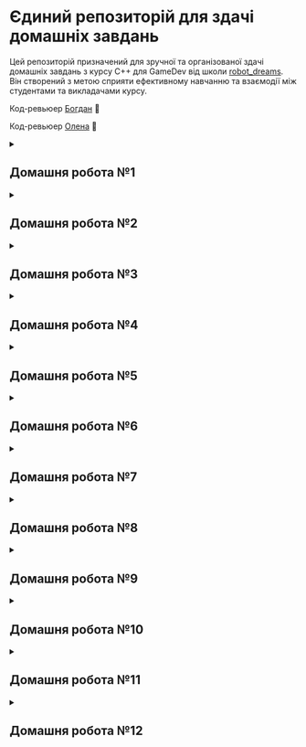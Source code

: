 # Єдиний репозиторій для здачі домашніх завдань
Цей репозиторій призначений для зручної та організованої здачі домашніх завдань з курсу С++ для GameDev від школи [robot_dreams](https://robotdreams.cc/uk). Він створений з метою сприяти ефективному навчанню та взаємодії між студентами та викладачами курсу.

Код-ревьюер [Богдан](https://github.com/bohdanpc) :man:

Код-ревьюер [Олена](https://github.com/helen-black) :woman:

<details>
  <summary><h2>Домашня робота №1</h2></summary>

## Домашнє завдання

### Опис

Домашня робота №1, на тему "**Вступ та підготовка**".

### Завдання

1. Встановіть Visual Studio IDE.
2. Скомпілюйте та запустіть першу програму.
3. Виведіть на консоль текст "I love C++!".
4. Намалюйте у консолі прямокутний трикутник символом "*".

### Реалізація

Вихідний код програми наведено нижче:

```cpp
#include <iostream>

int main()
{
    std::cout << "I love C++!\n" << std::endl;
    
    std::cout << "*\n"
              << "**\n"
              << "* *\n"
              << "*  *\n"
              << "*   *\n"
              << "*    *\n"
              << "*     *\n"
              << "*      *\n"
              << "*       *\n"
              << "**********\n";

    return 0;
}
```
</details>

<details>
  <summary><h2>Домашня робота №2</h2></summary>

## Домашнє завдання

### Опис

Домашня робота №2, на тему "**Система контролю версій Git**".

### Завдання

1. Налаштувати власний профіль на github.
2. Налаштувати git середовище за інструкцією в додаткових матеріалах.
3. Перенести домашні завдання з лекції 1 на гітхаб.

### Реалізація

Був використаний особистий профіль на github - [Denys Taranenko](https://github.com/denys-taranenko).

Також була перенесена Домашня робота №1 в єдиний репозиторій - [robot-dreams-homeworks](https://github.com/denys-taranenko/robot-dreams-homeworks).

</details>

<details>
  <summary><h2>Домашня робота №3</h2></summary>

## Домашнє завдання

### Опис

Домашня робота №3, на тему "**Змінні та типи даних**".

### Завдання

1. Зчитати з клавіатури 2 числа; Поміняти місцями значення змінних; надрукувати нові значення в консоль. 

2. Створити та ініціалізувати змінну типу double, вивести значення змінної в консолі; вивести значення змінної приведене до типу int. (без символів після коми); Вивести число в рядок шириною 20 символів, вирівняти по правому краю, пусте місце заповнити символом '$'.

3. Створити double змінну і вивести її в різних форматах: з різною точністю (2, 5, 10 знаків після коми), в різних нотаціях(standard, e-notation).

4. Створити енам WeekDay, де кожному дню тижня відповідає порядковий номер (1-7). Вивести числове значення кожного дня тижня у консоль (за допомогою приведення типу з enam class в int).

5. Зчитати число з консолі. Привести число до типу bool, вивести значення bool у текстовому форматі за допомогою відповідного I/O manipulator.

### Реалізація

Вихідний код програми наведено нижче:

#### Завдання №1

```cpp
std::cout << "Enter integer 1: ";
int first_number;
std::cin >> first_number;

std::cout << "Enter integer 2: ";
int second_number;
std::cin >> second_number;

int temp = first_number;
first_number = second_number;
second_number = temp;

std::cout << "Integer 1: " << first_number << std::endl;
std::cout << "Integer 2: " << second_number << std::endl;

std::cout << std::setfill('-') << std::endl;
```

#### Завдання №2

```cpp
double manip_nubmer = 3.1415;

std::cout << "manip_nubmer = " << manip_nubmer << std::endl;
std::cout << "manip_nubmer to int = " << int(manip_nubmer) << std::endl;
std::cout << std::setw(20) << std::right << std::setfill('$') << manip_nubmer << std::endl;

std::cout << std::setfill('-') << std::endl;
```

#### Завдання №3

```cpp
double different_formats = 3.1415;

std::cout << "Standard Notation with two signs " << std::setprecision(2) << std::fixed << different_formats << std::endl;
std::cout << "Standard Notation with ten characters " << std::setprecision(10) << std::fixed << different_formats << std::endl;
std::cout << "E Notation with five signs " << std::setprecision(5) << std::scientific << different_formats << std::endl;
std::cout << "E Notation with twenty characters " << std::setprecision(20) << std::scientific << different_formats << std::endl;

std::cout << std::setfill('-') << std::endl;
```

#### Завдання №4

```cpp
enum class WeekDay
{
Monday = 1,
Tuesday,
Wednesday,
Thursday,
Friday,
Saturday,
Sunday
};

std::cout << "Monday: " << int(WeekDay::Monday) << std::endl;
std::cout << "Tuesday: " << int(WeekDay::Tuesday) << std::endl;
std::cout << "Wednesday: " << int(WeekDay::Wednesday) << std::endl;
std::cout << "Thursday: " << int(WeekDay::Thursday) << std::endl;
std::cout << "Friday: " << int(WeekDay::Friday) << std::endl;
std::cout << "Saturday: " << int(WeekDay::Saturday) << std::endl;
std::cout << "Sunday: " << int(WeekDay::Sunday) << std::endl;

std::cout << std::setfill('-') << std::endl;
```

#### Завдання №5

```cpp
int boolean_number = 312;

std::cout << "Real number is " << boolean_number << std::endl;


std::cout << "Boolean number is " << bool(boolean_number) << std::endl;
std::cout << "In text format - " << std::boolalpha << bool(boolean_number);
```
</details>

<details>
  <summary><h2>Домашня робота №4</h2></summary>

## Домашнє завдання

### Опис

Домашня робота №4, на тему "**Оператори**".

### Завдання

1. Зчитати з клавіатури число: скільки секунд гравець провів в грі. Підрахувати і надрукувати  скільки це годин, хвилин, секунд.
   
2. Зчитати з консолі три числа. Надрукувати їх суму, добуток, середнє арифметичне, результат порівняння першого числа з другим та другого з третім.

3. Зчитати з клавіатури два числа. Створити змінні типу бул lessThan, equal, moreThan, lessOrEqual; присвоїти їм значення порівняння першого та другого числа; Вивести бул змінні в консоль; Вивести бул змінні в рядковому форматі "true/false" замість числового "1/0"

4. Зчитати два числа: width, height прямокутника. Порахувати та вивести площу, периметр.

5. Зчитати радіус кола. Обрахувати площу та довжину кола.

### Реалізація

Вихідний код програми наведено нижче:

#### Завдання №1

```cpp
const int SECONDS_PER_MINUTE = 60;
const int MINUTES_PER_HOUR = 60;
const int SECONDS_PER_HOUR = SECONDS_PER_MINUTE * MINUTES_PER_HOUR;
    
std::cout << "Hello! This program will convert your time to seconds!" << "\n";

std::cout << "How many seconds did you spend in the game? ";
int game_seconds;
std::cin >> game_seconds;

int game_hours = game_seconds / SECONDS_PER_HOUR;
game_seconds %= SECONDS_PER_HOUR;

int game_minutes = game_seconds / SECONDS_PER_MINUTE;
game_seconds %= SECONDS_PER_MINUTE;

std::cout << "Your game time = " << game_hours << " hours, " << game_minutes << " minutes, " << game_seconds << " seconds" << "\n";

std::cout << std::setw(100) << std::setfill('-') << "" << std::endl;
```

#### Завдання №2

```cpp
std::cout << "Hello! This program will play with your numbers!" << "\n";
  
std::cout << "Enter the first number: ";
int first_number;
std::cin >> first_number;
  
std::cout << "Enter the second number: ";
int second_number;
std::cin >> second_number;
  
std::cout << "Enter the third number: ";
int third_number;
std::cin >> third_number;
  
int res_sum = first_number + second_number + third_number;
int res_mult = first_number * second_number * third_number;
float average = float(res_sum) / 3;
  
bool res_first_with_second = first_number >= second_number;
bool res_second_with_third = second_number >= third_number;
  
std::cout << std::setfill('-') << "\n";
  
std::cout << "The sum of your numbers = " << res_sum << "\n";
std::cout << "The multiplication of your numbers = " << res_mult << "\n";
std::cout << "The average of your numbers = " << average << "\n";
  
std::cout << std::setfill('-') << std::endl;
  
std::cout << "Is your first number greater than the second? " << std::boolalpha << res_first_with_second << "\n";
std::cout << "Is your second number greater than the third? " << std::boolalpha << res_second_with_third << "\n";
  
std::cout << std::setw(100) << std::setfill('-') << "" << std::endl;
```

#### Завдання №3

```cpp
std::cout << "Hello! This program works with bool!" << "\n";

std::cout << "Enter two numbers separated by a space: ";
int first_num;
int second_num;
std::cin >> first_num >> second_num;

bool less_than = first_num < second_num;
bool equal = first_num == second_num;
bool more_than = first_num > second_num;
bool less_or_equal = first_num <= second_num;

std::cout << std::setfill('-') << std::endl;

std::cout << std::boolalpha << "Less than: " << less_than << "\n";
std::cout << "Equal: " << equal << "\n";
std::cout << "More than: " << more_than << "\n";
std::cout << "Less than or equal: " << less_or_equal << "\n";

std::cout << std::setw(100) << std::setfill('-') << "" << std::endl;
```

#### Завдання №4

```cpp
std::cout << "Hello! This program calculates the area and perimeter of a rectangle!" << "\n";

std::cout << "Enter the width of the rectangle (in units): ";
double width_rectangle;
std::cin >> width_rectangle;

std::cout << "Enter the height of the rectangle (in units): ";
double height_rectangle;
std::cin >> height_rectangle;

double area_rectangle = width_rectangle * height_rectangle;
double perimeter = 2 * (width_rectangle + height_rectangle);

std::cout << std::setfill('-') << std::endl;

std::cout << "Area of the rectangle: " << area_rectangle << "\n";
std::cout << "Perimeter of the rectangle: " << perimeter << "\n";

std::cout << std::setw(100) << std::setfill('-') << "" << std::endl;
```

#### Завдання №5

```cpp
const double PI = 3.14159;

std::cout << "Hello! This program works with circles!" << "\n";

std::cout << "Enter the radius of the circle: ";
double radius = 0.0;
std::cin >> radius;

const double area = PI * radius * radius;
const double circumference = 2 * PI * radius;

std::cout << std::setfill('-') << std::endl;

std::cout << "Area of the circle: " << std::fixed << std::setprecision(3) << area << std::endl;
std::cout << "Circumference of the circle: " << circumference << "\n";

std::cout << std::setw(100) << std::setfill('-') << "" << std::endl;



std::cout << "THE END \a";
```
</details>

<details>
  <summary><h2>Домашня робота №5</h2></summary>

## Домашнє завдання

### Опис

Домашня робота №5, на тему "**Розгалуження і умови**".

### Завдання

1. Зчитати три числа, надрукувати максимальне з цих трьох чисел.
   
2. Зчитати два числа, знайти мінімум з двох чисел, використовуючи тернарний оператор.

3. Програма, що перевіряє, чи ділиться  введене число націло на 5 та 11 одночасно.

4. Зчитати 3 числа - можливі значення кутів трикутника. Перевірити, чи дані кути формують трикутник.

5. Створити enum class Month для всіх місяців; зчитати з консолі число, привести його до відповідного значення енама місяців; використовуючи свіч та enum надрукувати назву місяця у консоль. У випадку, якщо число введене невірно - повідомити користувача про помилку.

6. Зчитати з консолі число від 1 до 12. Це число - номер місяця (1 - січень, 2 - лютий і т.д.). Вивести на екран пору року, якій відповідає даний місяць. Наприклад користувач ввів 5. Потрібно вивести - “Spring”.

### Реалізація

Вихідний код програми наведено нижче:

#### Завдання №1

```cpp
std::cout << "Hello! This program reads three numbers and outputs the largest of them!\n";

std::cout << std::setfill('-') << std::endl;

std::cout << "Enter the first number: ";

int first_number{};
std::cin >> first_number;

std::cout << "Enter the second number: ";

int second_number{};
std::cin >> second_number;

std::cout << "Enter the third number: ";

int third_number{};
std::cin >> third_number;

if (first_number > second_number && first_number > third_number)
std::cout << "The largest of these numbers is: " << first_number << "\n";

else if (second_number > third_number)
std::cout << "The largest of these numbers is: " << second_number << "\n";

else
std::cout << "The largest of these numbers is: " << third_number << "\n";

std::cout << std::setw(100) << std::setfill('-') << "" << std::endl;
```

#### Завдання №2

```cpp
std::cout << "Hello! This program finds the smallest of two numbers!\n";

std::cout << std::setfill('-') << std::endl;

std::cout << "Enter two numbers (with a space): ";
int first_num{};
int second_num{};
std::cin >> first_num >> second_num;

int min_number = (first_num > second_num) ? second_num : first_num;

std::cout << "The smallest number will be: " << min_number << std::endl;

std::cout << std::setw(100) << std::setfill('-') << "" << std::endl;
```

#### Завдання №3

```cpp
const int DIVISIBLE_BY_5 = 5;
const int DIVISIBLE_BY_11 = 11;

std::cout << "Hello! This program will check if your number is divisible by 5 and 11 at the same time!\n";

std::cout << std::setfill('-') << std::endl;

std::cout << "Enter the desired number: ";
int entered_number{};
std::cin >> entered_number;

if (entered_number % DIVISIBLE_BY_5 == 0 && entered_number % DIVISIBLE_BY_11 == 0)
std::cout << "Yes, the entered number is divisible by 5 and 11 at the same time!\n";
else
std::cout << "No, this number is not divisible by 5 and 11 without a remainder.\n";

std::cout << std::setw(100) << std::setfill('-') << "" << std::endl;
```

#### Завдання №4

```cpp
std::cout << "Hello! This program will check if a triangle is formed!\n";

std::cout << std::setfill('-') << std::endl;

std::cout << "Enter the first angle of the triangle: ";
float first_corner{};
std::cin >> first_corner;

std::cout << "Enter the second angle of the triangle: ";
float second_corner{};
std::cin >> second_corner;

std::cout << "Enter the third angle of the triangle: ";
float third_corner{};
std::cin >> third_corner;

float const sum_of_angles = first_corner + second_corner + third_corner;

bool const is_triangle_formed = (first_corner > 0 && second_corner > 0 && third_corner > 0 && sum_of_angles == 180);

if (is_triangle_formed)
std::cout << "A triangle can be formed with the given angles!\n";
else
std::cout << "Unfortunately, a triangle cannot be formed with the given angles.\n";

std::cout << std::setw(100) << std::setfill('-') << "" << std::endl;
```

#### Завдання №5

```cpp
std::cout << "Hello! This app shows the name of the month by numbers!\n";

std::cout << std::setfill('-') << std::endl;

std::cout << "Enter a number from 1 to 12: ";
int input{};
std::cin >> input;

Month month = Month(input);

    switch (month)
    {
    case Month::January:
        std::cout << "January" << std::endl;
        break;
    case Month::February:
        std::cout << "February" << std::endl;
        break;
    case Month::March:
        std::cout << "March" << std::endl;
        break;
    case Month::April:
        std::cout << "April" << std::endl;
        break;
    case Month::May:
        std::cout << "May" << std::endl;
        break;
    case Month::June:
        std::cout << "June" << std::endl;
        break;
    case Month::July:
        std::cout << "July" << std::endl;
        break;
    case Month::August:
        std::cout << "August" << std::endl;
        break;
    case Month::September:
        std::cout << "September" << std::endl;
        break;
    case Month::October:
        std::cout << "October" << std::endl;
        break;
    case Month::November:
        std::cout << "November" << std::endl;
        break;
    case Month::December:
        std::cout << "December" << std::endl;
        break;
    default:
        std::cout << "Error: The entered number is incorrect.\n";
        break;
    }
std::cout << std::setw(100) << std::setfill('-') << "" << std::endl;
```

#### Завдання №6

```cpp
std::cout << "Hello! This app shows the season!\n";

std::cout << std::setfill('-') << std::endl;

std::cout << "Enter a number from 1 to 12: ";
int month_number{};
std::cin >> month_number;

Month month_task_6 = Month(month_number);

    switch (month_task_6)
    {
    case Month::December:
    case Month::January:
    case Month::February:
        std::cout << "Winter" << std::endl;
        break;
    case Month::March:
    case Month::April:
    case Month::May:
        std::cout << "Spring" << std::endl;
        break;
    case Month::June:
    case Month::July:
    case Month::August:
        std::cout << "Summer" << std::endl;
        break;
    case Month::September:
    case Month::October:
    case Month::November:
        std::cout << "Autumn" << std::endl;
        break;
    }

std::cout << std::setw(100) << std::setfill('-') << "" << std::endl;

std::cout << "THE END!\a";

return 0;
}
```
</details>

<details>
  <summary><h2>Домашня робота №6</h2></summary>

## Домашнє завдання

### Опис

Домашня робота №6, на тему "**Цикли**".

### Завдання

1. Зчитати з консолі три числа: перший елемент, крок арифметичної прогресії, номер останнього елемента арифметичної прогресії (арифметична прогресія - це послідовність дійсних чисел, кожен член якої, починаючи з другого, утворюється додаванням до попереднього члена одного й того ж числа. Загальний вид арифметичної прогресії: 
a1, a1 + d, a1 + 2d, …, a1 + (n - 1)d, …,
де a1 - це перший член прогресії, d = an+1 - an 
Як результат, надрукувати всі елементи арифметичної прогресії починаючи з першого до останнього.
   
2. Зчитати з консолі число - номер елемента послідовності Фібоначчі. Надрукувати значення даного елемента послідовності Фібоначчі (послідовність Фібоначчі -  числова послідовність, задана таким співвідношенням:
F1 = 1, F2 = 1, Fn+2 = Fn + Fn+1, n = 1, 2, 3, …,
F1 = 1, F2 = 1, F3 = 2, F4 = 3, F5 = 5, F6 = 8, F7 = 13, F8 = 21

3. Зчитати ціле додатне число. Вивести факторіал цього числа. (Факторіал натурального числа n - добуток чисел від 1 до цього числа, позначається як n! Н-д: 5! = 1⋅2⋅3⋅4⋅5 = 120).

4. За допомогою циклу надрукувати геометричні фігури; розмір сторін/кількість рядків вводить користувач з консолі;

5. В циклі зчитати символ char. В залежності від природи символу виконати наступні дії: 
a. буква в нижньому регістрі - привести до верхнього та вивести;
b. цифра - додати до загальної суми введених цифр, та вивести результат поточної суми;
c. Інше (розділові знаки, спецсимвол, тд) - вивести повідомлення, що цей символ не обробляється програмою та продовжити цикл;
d. Завершити програму, якщо введено символ ‘.’;
<cctype> header для референсу з корисними функціями роботи з символами [https://cplusplus.com/reference/cctype/](https://cplusplus.com/reference/cctype/)

### Реалізація

Вихідний код програми наведено нижче:

#### Завдання №1

```cpp
std::cout << "Enter the first element of the arithmetic progression: ";
int first_element{};
std::cin >> first_element;

std::cout << "Enter the arithmetic progression step: ";
int step{};
std::cin >> step;

std::cout << "Enter the number the last element of the arithmetic progression: ";
int last_element{};
std::cin >> last_element;

std::cout << std::setfill('-') << std::endl;

std::cout << "Arithmetic progression: ";

    for (int i = 0; i < last_element; i++)
    {
        std::cout << first_element << " ";
        first_element += step;
    }
std::cout << std::endl;

std::cout << std::setw(100) << std::setfill('-') << "" << std::endl;
```

#### Завдання №2

```cpp
std::cout << "Enter the element number of the Fibonacci sequence: ";
int number{};
std::cin >> number;

std::cout << std::setfill('-') << std::endl;

int current_fib{};
int prev_fib_2 = 0;
int prev_fib_1 = 1;

    if (number == 0)
    {
        current_fib = prev_fib_2;
    }
    else if (number == 1)
    {
        current_fib = prev_fib_1;
    }
    else 
    {
        for (int i = 2; i <= number; i++)
        {
            current_fib = prev_fib_2 + prev_fib_1;
            prev_fib_2 = prev_fib_1;
            prev_fib_1 = current_fib;
        }
    }

std::cout << "The element " << number << " of the Fibonacci sequence " << current_fib << std::endl;

std::cout << std::setw(100) << std::setfill('-') << "" << std::endl;
```

#### Завдання №3

```cpp
std::cout << "Enter a positive integer : ";
int user_number{};
std::cin >> user_number;

std::cout << std::setfill('-') << std::endl;

int factorial = 1;
    for (int i = 1; i <= user_number; i++)
    {
        factorial *= i;
    }

std::cout << "Factorial of a number " << user_number << " = " << factorial << std::endl;

std::cout << std::setw(100) << std::setfill('-') << "" << std::endl;
```

#### Завдання №4

```cpp
std::cout << "Enter the number of rows: ";
int rows{};
std::cin >> rows;

std::cout << std::setfill('-') << std::endl;

    // a)
std::cout << "a)" << std::endl;
    
    for (int i = rows; i >= 1; i--) {
        for (int j = 1; j <= i; j++) {
            std::cout << "*";
        }
        std::cout << std::endl;
    }

std::cout << std::setfill('-') << std::endl;

    // b)
std::cout << "b)" << std::endl;

    for (int i = 1; i <= rows; i++) {
        for (int j = 1; j <= i; j++) {
            std::cout << "*";
        }
        std::cout << std::endl;
    }

std::cout << std::setfill('-') << std::endl;

    // c)
std::cout << "c)" << std::endl;
    
    for (int i = 1; i <= rows; i++) {
        for (int j = 1; j <= rows; j++) {
            std::cout << "*";
        }
        std::cout << std::endl;
    }

std::cout << std::setfill('-') << std::endl;

    // d)
std::cout << "d)" << std::endl;

    for (int i = 1; i <= rows; i++) {
        for (int j = 1; j <= rows + i - 1; j++) {
            if (j <= i - 1) {
                std::cout << " ";
            }
            else {
                std::cout << "*";
            }
        }
        std::cout << std::endl;
    }

std::cout << std::setfill('-') << std::endl;

    // e)
std::cout << "e)" << std::endl;

    for (int i = 1; i <= rows; i++) {
        for (int j = 1; j <= i; j++) {
            if ((i + j) % 2 == 0) {
                std::cout << "1";
            }
            else {
                std::cout << "0";
            }
        }
        std::cout << std::endl;
    }

std::cout << std::setw(100) << std::setfill('-') << "" << std::endl;

```

#### Завдання №5

```cpp
char symbol{};
int sum{};

    while (true) {
        std::cout << "Enter a character: ";
        std::cin >> symbol;

        if (std::islower(symbol)) {
            symbol = std::toupper(symbol);
            std::cout << "Upper case letter: " << symbol << std::endl;
        }
        else if (std::isdigit(symbol)) {
            sum += symbol - '0';
            std::cout << "Current sum of digits: " << sum << std::endl;
        }
        else if (symbol == '.') {
            break;
        }
        else {
            std::cout << "This character is not processed by the program." << std::endl;
        }
    }

std::cout << std::setw(100) << std::setfill('-') << "" << std::endl;

std::cout << "THE END!\a";
```
</details>

<details>
  <summary><h2>Домашня робота №7</h2></summary>

## Домашнє завдання

### Опис

Домашня робота №7, на тему "**Практика 1: Задачі на цикли, умови**".

### Завдання

МІНІ-ГРА в консолі: ГЕНЕРАТОР ВИПАДКОВИХ ЧИСЕЛ

a. Зчитати число з консолі в діапазоні 0-50 (або будь-який інший);

b. програма випадковим чином генерує (загадує) число - правильну відповідь;

c. Попросити юзера вгадати загадане число у консолі;

d. Зробити юзеру підказку про відношення його числа до загаданого в наступних випадках:

    i. Якщо його число більше 20 від загаданого;

    ii. Якщо його число більше 10 від загаданого;

    iii. Якщо загадане число більше 20 від числа юзера;

    iv. Якщо загадане число більше 10 від числа юзера;

v. *Вигадати свою творчу умову: (зміна повідомлень в залежності від номера запуску програми, особливе повідомлення при ідеальному guess’і з першого разу, заохочення юзера, підтримка негативних чисел, особливий текст при введені числа за діапазоном можливих значень, обман юзера, тощо)

e. Привітати юзера з перемогою, якщо введено загадане число та вивести:

    i. кількість спроб юзера в даній грі;

    ii. найменшу кількість спроб у попередніх іграх, включно з цією (highscore);

    iii. *Своя творча статистика, інформація, повідомлення, тощо;

f. Повторити весь цикл програми, поки юзер на введе -1 (*або будь-яке інше число)

### Реалізація

Короткий опис реалізації та функціоналу:

**ОПИС ФУНКЦІЙ:**
```cpp
void displayMainMenu(); //Вивід головного меню

void displayHelp(); //Вивід допомоги по грі

void displayStatistics(int best_record, int last_record); //Вивід статистики

void handleInvalidInput(); //Перевірка не некорректний ввід

int getDifficultyLevel(); //Задає рівень складності

int generateRandomNumber(int difficulty_level); //Генератор рандомних чисел

int getUserNumber(); //Зчитування цифри від користувача

bool askToPlayAgain(); //Вивід пропозиції зіграти ще

void startNewGame(int difficulty_level, int& best_record, int& last_record); //Основна логіка вгадування чисел

void playGame(); //Запуск всієї гри
```

**ФУНКЦІОНАЛ:**
1 - Програма має особисте меню, в якому ми обираємо необхідний пункт шляхом натискання відповідної цифри.

2 - Цифра 4 - Вихід з гри.

3 - Цифра 3 - показати Статистику. Статистика зберігає в собі два параметра - Найкраща спроба за весь час гри, і Остання спроба в грі.

4 - Цифра 2 - короткий опис про програму.

5 - Цифра 1 - Почати гру. В такому випадку нам буде запропановано обрати складність, одну серед трьох. - на першому рівні складності, діапазон чисел генератора від 0 до 50, а кількість спроб - необмежена - на другому рівні складності, діапазон чисел генератора від -50 до 50, і кількість спроб - необмежена - на третьому рівні складності, діапазон чисел генератора від -50 до 50, а кількість спроб - 7 спроб.

6 - У випадку якщо користувач вводить число яке явно лежить за межами даних діапазонів - йому про це сповістить програма.

7 - У випадку ідеального вгадування (з першої спроби) программа також це замітить і виведе відповідне повідомлення.

8 - На третьому рівні складності, коли кількість спроб сягне 0, програма виведе повідомлення, та назве число яке вона загадала.

9 - Протягом всього вгадування користувачу будуть даватись підказки, за діапазонами які в умові (-20 - 20; -10 - 10) відповідними різними повідомленнями.

10 - По закінченні гри программа привітає з перемогою, або сповістить про поразку, та запропонує зіграти ще. Обираючи відповідний символ, ми знову або будемо обирати складність гри, або потрапимо в Головне меню звідки можна вийти з програми.

</details>

<details>
  <summary><h2>Домашня робота №8</h2></summary>

## Домашнє завдання

### Опис

Домашня робота №8, на тему "**Функції**".

### Завдання

1. Функція приймає число - кількість чисел для вводу юзеру. Порахувати кількість введених юзером додатних чисел, від’ємних та 0. Вивести у консоль ці лічильники.
   
2. Функція int factorial(int count) приймає число - count! Написати функції, які обраховують значення факторіала:
   
      a. за допомогою цикла;

      b. з використанням рекурсії;

3. Функція для друкування перших N натуральних чисел: void printNaturalNumbers(int count):
   
      a. від найбільшого до найменшого за допомогою цикла;

      b. від найменшого до найбільшого за допомогою цикла;

      c. від найбільшого до найменшого за допомогою рекурсії;

      d. від найменшого до найбільшого за допомогою рекурсії;

4. Винести декларації та дефінішини циклічних функцій в окрему пару header/cpp файл, а також рекурсивні функції в окрему пару header/cpp файл.

### Реалізація

Вихідний код програми наведено нижче:

#### Завдання №1

```cpp
void countNumbers(int count)
{
    int positive = 0;
    int negative = 0;
    int zeros = 0;

    for (int i = 0; i < count; i++)
    {
        int user_number = 0;
        std::cin >> user_number;

        if (user_number > 0)
        {
            positive++;
        }
        else if (user_number < 0)
        {
            negative++;
        }
        else
        {
            zeros++;
        }
    }

    std::cout << "Positive numbers: " << positive << std::endl;
    std::cout << "Negative numbers: " << negative << std::endl;
    std::cout << "Zeroes: " << zeros << std::endl << std::endl;
}
```

#### Завдання №2

```cpp
int factorialUsingLoop(int count)
{

    int result = 1;

    for (int i = 1; i <= count; i++)
    {
        result *= i;
    }
    return result;
}

int factorialUsingRecursion(int count)
{
    if (count == 0 || count == 1)
    {
        return 1;
    }
    return count * factorialUsingRecursion(count - 1);
}
```

#### Завдання №3

```cpp
void printNaturalNumbersCycleA(int count)
{
    for (int i = count; i >= 1; i--)
    {
        std::cout << i << " ";
    }

    std::cout << std::endl;
}


void printNaturalNumbersCycleB(int count)
{
    for (int i = 1; i <= count; i++)
    {
        std::cout << i << " ";
    }

    std::cout << std::endl;
}

void printNaturalNumbersRecursionC(int count)
{
    if (count == 0)
    {
        std::cout << std::endl;
        return;
    }

    std::cout << count << " ";
    printNaturalNumbersRecursionC(count - 1);
}


void printNaturalNumbersRecursionD(int count)
{
    if (count >= 1)
    {
        printNaturalNumbersRecursionD(count - 1);
        std::cout << count << " ";
    }
}
```

#### Завдання №4

Функції згруповані в окремі пари header/cpp файли:

cycle_functions.h / cycle_functions.cpp

recursion_functions.h / recursion_functions.cpp

</details>

<details>
  <summary><h2>Домашня робота №9</h2></summary>

## Домашнє завдання

### Опис

Домашня робота №9, на тему "**Строки і масиви**".

### Завдання

1. Користувач зчитує з клавіатури масив, розмір 10. Написати функцію, яка додатні елементи масиву множить на 2, від’ємні робить 0. void translateArray(int numbers[], int size); Вивести масив у консоль.
2. Зчитати рядок з консолі. Функція, яка перетворює усі символи латиниці у верхній регістр. void toUppercase(char str[]).
3. Функція, яка перевіряє чи введений рядок паліндром. bool isPalindrom(const char str[]).
4. Функція, яка підраховує кількість голосних та приголосних у рядку. void parseStringLetters(const char[] str, int& vowelsCount, int& constonantsCount).
5. Функція для порівняння двох рядків без використання вбудованих бібліотек. bool isEqual(const char str1[], const char str2[]).

### Реалізація

Вихідний код програми наведено нижче:

1. Файл optional_for_arrays.cpp:

```cpp
#include <iostream>

void printArray(int numbers[], int size) {

	for (int i = 0; i < size; i++)
	{
		std::cout << numbers[i] << " ";
	}
}

void printArray(char str[]) {

std::cout << str;
}

void writeToArray(int numbers[], int size) {

	for (int i = 0; i < size; i++)
	{
		std::cin >> numbers[i];
	}
}

void writeToArray(char str[], int size) {

std::cin.getline(str, size);
}
```

2. Файл optional_for_arrays.h:

```cpp
#pragma once

void printArray(int numbers[], int size);
void printArray(char str[]);
void writeToArray(int numbers[], int size);
void writeToArray(char str[], int size);
```

3. Файл strings_and_arrays.cpp:

```cpp
#include <iostream>
#include <cctype>
#include <cstring>

void translateArray(int numbers[], int size) {

	for (int i = 0; i < size; i++)
	{
		if (numbers[i] > 0)
		{
			numbers[i] *= 2;
		}
		else
		{
			numbers[i] = 0;
		}
	}
}

void toUppercase(char str[]) {

int length = strlen(str);
	
	for (int i = 0; i < length; i++)
	{
		if (str[i] >= 'a' && str[i] <= 'z')
		{
			str[i] = str[i] - ('a' - 'A');
		}
	}
}

bool isPalindrom(const char str[]) {

int left = 0;
int right = strlen(str) - 1;

	while (left < right)
	{
		if (str[left] != str[right])
		{
			return false;
		}

		left++;
		right--;
	}

return true;
}

void parseStringLetters(const char str[], int& vowels_count, int& constonants_count) {

vowels_count = 0;
constonants_count = 0;

	for (int i = 0; str[i] != '\0'; i++)
	{
		char letter = std::tolower(str[i]);

		if (std::isalpha(letter))
		{
			if (std::strchr("aeiou", letter) != nullptr)
			{
				vowels_count++;
			}
			else
			{
				constonants_count++;
			}
		}
	}
}

bool isEqual(const char str1[], const char str2[]) {
	size_t length_1 = strlen(str1);
	size_t length_2 = strlen(str2);

	if (length_1 != length_2) {
		return false;
	}

	for (size_t i = 0; i < length_1; i++) {
		if (str1[i] != str2[i]) {
			return false;
		}
	}

return true;
}
```

4. Файл strings_and_arrays.h:

```cpp
#pragma once

void translateArray(int numbers[], int size);
void toUppercase(char str[]);
bool isPalindrom(const char str[]);
void parseStringLetters(const char str[], int& vowels_count, int& constonants_count);
bool isEqual(const char str1[], const char str2[]);
```

5. Файл robot-dreams-homework-9.cpp:

```cpp
﻿#include <iostream>
#include <iomanip>
#include "optional_for_arrays.h"
#include "strings_and_arrays.h"

int main() {
	
const int INT_ARRAY_LENGTH = 10;
const int CHAR_ARRAY_LENGTH = 256;
	
	//Task 1
	
int numbers[INT_ARRAY_LENGTH]{};

std::cout << "Enter 10 values separated by a space: ";
	
writeToArray(numbers, INT_ARRAY_LENGTH);
translateArray(numbers, INT_ARRAY_LENGTH);
printArray(numbers, INT_ARRAY_LENGTH);

std::cin.ignore(std::numeric_limits<std::streamsize>::max(), '\n');

std::cout << std::endl << std::endl;

	//Task 2
	
char str_for_uppercase[CHAR_ARRAY_LENGTH]{};

std::cout << "Enter a string to convert to UPPERCASE: ";
	
writeToArray(str_for_uppercase, CHAR_ARRAY_LENGTH);
toUppercase(str_for_uppercase);
printArray(str_for_uppercase);

std::cout << std::endl << std::endl;

	//Task 3

char str_palindrome[CHAR_ARRAY_LENGTH]{};
	
std::cout << "Enter a palindrome (well, or not a palindrome): ";

writeToArray(str_palindrome, CHAR_ARRAY_LENGTH);

	if (isPalindrom(str_palindrome))
	{
		std::cout << std::boolalpha << true;
	}
	else
	{
		std::cout << std::boolalpha << false;
	}

	std::cout << std::endl << std::endl;

	//Task 4

char str_vowels_and_consonants[CHAR_ARRAY_LENGTH]{};
int vowels_count = 0;
int constonants_count = 0;

std::cout << "Enter a string to count the number of vowels and constonants: ";

writeToArray(str_vowels_and_consonants, CHAR_ARRAY_LENGTH);
parseStringLetters(str_vowels_and_consonants, vowels_count, constonants_count);

std::cout << "Number of vowels: " << vowels_count << std::endl;
std::cout << "Number of consonants: " << constonants_count << std::endl;

std::cout << std::endl << std::endl;

	//Task 5

char first_str[CHAR_ARRAY_LENGTH]{};
char second_str[CHAR_ARRAY_LENGTH]{};

std::cout << "Enter the first string to compare: ";
writeToArray(first_str, CHAR_ARRAY_LENGTH);

std::cout << "Enter the second string to compare: ";
writeToArray(second_str, CHAR_ARRAY_LENGTH);

	if (isEqual(first_str, second_str))
	{
		std::cout << std::boolalpha << true;
	}
	else
	{
		std::cout << std::boolalpha << false;
	}

return 0;
}
```
</details>

<details>
  <summary><h2>Домашня робота №10</h2></summary>

## Домашнє завдання

### Опис

Домашня робота №10, на тему "**Посилання та вказівники**".

### Завдання

1. Реалізувати функції void swap(int& a, int& b); void swap(int* a, int* b); які приймають як вхідні параметри дві int змінні та змінюють їх місцями двома способами: з використанням вказівників та посилань.
2. Створити функцію bool calculateSum(const double* arr, int arrSize, double& sum);  яка записує у змінну sum суму всіх елементів довільного масиву, якщо розмір масиву > 0 та повертає true, інакше повертає false.
3. Реалізувати функцію bool find(const int* arr, int size, int elem), яка повертає true, якщо число знайдено у масиві, false інакше. Зробити задачу з використанням арифметики над вказівниками (без використання оператора доступу до елементів вектора []).

### Реалізація

Вихідний код програми наведено нижче:

1. Файл links_and_pointers.cpp:

```cpp
void swap(int& a, int& b) {

int temp = a;
a = b;
b = temp;
}


void swap(int* a, int* b) {

int temp = *a;
*a = *b;
*b = temp;
}


bool calculateSum(const double* arr, int arrSize, double& sum) {

    if (arrSize == 0)
    {
        return false;
    }

sum = 0.0;
    for (int i = 0; i < arrSize; i++)
    {
        sum += arr[i];
    }
return true;
}


bool find(const int* arr, int size, int elem) {

const int* end = arr + size;

    while (arr < end)
    {
        if (*arr == elem)
        {
            return true;
        }
        arr++;
    }

return false;
}
```

2. Файл links_and_pointers.h:

```cpp
#pragma once

void swap(int& a, int& b);
void swap(int* a, int* b);
bool calculateSum(const double* arr, int arrSize, double& sum);
bool find(const int* arr, int size, int elem);
```

3. Файл robot-dreams-homework-10.cpp:

```cpp
﻿#include <iostream>
#include "links_and_pointers.h"

int main()
{
    
    //Task 1
    
int first_value = 10;
int second_value = 20;

std::cout << "Exchange using links (BEFORE)" << std::endl;
std::cout << "first_value = " << first_value << std::endl;
std::cout << "second_value = " << second_value << std::endl << std::endl;

swap(first_value, second_value);

std::cout << "Exchange using links (AFTER)" << std::endl;
std::cout << "first_value = " << first_value << std::endl;
std::cout << "second_value = " << second_value << std::endl << std::endl;

std::cout << "Exchange using pointers (BEFORE)" << std::endl;
std::cout << "first_value = " << first_value << std::endl;
std::cout << "second_value = " << second_value << std::endl << std::endl;

swap(&first_value, &second_value);

std::cout << "Exchange using pointers (AFTER)" << std::endl;
std::cout << "first_value = " << first_value << std::endl;
std::cout << "second_value = " << second_value << std::endl << std::endl;

    //Task 2

const int ARR_SIZE = 5;
double arr[ARR_SIZE] = { 1.5, 2.0, 3.5, 4.0, 5.5 };
double sum = 0.0;

    if (calculateSum(arr, ARR_SIZE, sum))
    {
        std::cout << "The sum of the array = " << sum << std::endl << std::endl;
    }
    else 
    {
        std::cout << "Array size is invalid." << std::endl << std::endl;
    }

    //Task 3

int array[] = { 1, 2, 3, 4, 5 };
int size = sizeof(array) / sizeof(int);
int elem = 2;

    if (find(array, size, elem)) 
    {
        std::cout << "Item found!" << std::endl;
    }
    else 
    {
        std::cout << "Item not found." << std::endl;
    }

return 0;
}
```
</details>

<details>
  <summary><h2>Домашня робота №11</h2></summary>

## Домашнє завдання

### Опис

Домашня робота №11, на тему "**Алгоритми. Робота з циклами. Робота з масивами**".

### Завдання

1. Реалізувати функцію лінійого пошуку в двовимірному масиві.
2. Функція bool isSorted(const int* arr, SortingDirection direction) яка перевіряє, чи даний масив посортований за спаданням, зростанням, де SortingDirection: enum class { ascending, descending }.
3. Написати функції обходу двовимірного масива різними способами.

### Реалізація

Вихідний код програми наведено нижче:

1. Файл algorithm.cpp:

```cpp
#include <iostream>

bool linearSearch(int** arr, int rows, int columns, int target) {

    for (int i = 0; i < rows; i++)
    {
        for (int j = 0; j < columns; j++)
        {
            if (arr[i][j] == target)
            {
                return true;
            }
        }
    }

return false;
}


enum class SortingDirection {
    ascending,
    descending
};


bool isSorted(const int* arr, int size, SortingDirection direction) {

    if (direction == SortingDirection::ascending)
    {
        for (int i = 1; i < size; ++i)
        {
            if (arr[i] < arr[i - 1])
            {
                return false;
            }
        }
    }
    else if (direction == SortingDirection::descending)
    {
        for (int i = 1; i < size; ++i)
        {
            if (arr[i] > arr[i - 1])
            {
                return false;
            }
        }
    }

return true;
}


void traverseByColumns(int** arr, int rows, int columns) {

    for (int i = columns - 1; i >= 0; i--)
    {
        for (int j = 0; j < rows; j++)
        {
            std::cout << arr[j][i] << " ";
        }
    }

std::cout << std::endl;
}


void traverseByRows(int** arr, int rows, int columns) {

    for (int i = rows - 1; i >= 0; i--)
    {
        bool isOddRow = (rows - 1 - i) % 2 == 0;

        if (isOddRow)
        {

            for (int j = 0; j < columns; j++)
            {
                std::cout << arr[i][j] << " ";
            }
        }
        else
        {

            for (int k = columns - 1; k >= 0; k--)
            {
                std::cout << arr[i][k] << " ";
            }
        }
    }

std::cout << std::endl;
}
```

2. Файл algorithm.h:

```cpp
#pragma once

bool linearSearch(int** arr, int rows, int columns, int target);
enum class SortingDirection {
    ascending,
    descending
};
bool isSorted(const int* arr, int size, SortingDirection direction);
void traverseByColumns(int** arr, int rows, int columns);
void traverseByRows(int** arr, int rows, int columns);
```

3. Файл robot-dreams-homework-11.cpp:

```cpp
#include <iostream>
#include <iomanip>
#include "algorithm.h"


int main()
{
const int ROWS = 4;
const int COLUMNS = 6;
    
int arr_2d[ROWS][COLUMNS] = {
        { 11, 12, 13, 14, 15, 16 },
        { 21, 22, 23, 24, 25, 26 },
        { 31, 32, 33, 34, 35, 36 },
        { 41, 42, 43, 44, 45, 46 }
    };

int* ptr_arr[ROWS];
    for (int i = 0; i < ROWS; i++) 
    {
        ptr_arr[i] = arr_2d[i];
    }

int arr_ascending[COLUMNS] = { 1, 2, 3, 4, 5, 6 };
int arr_descending[COLUMNS] = { 6, 5, 4, 3, 2, 1 };

    //Task 1

std::cout << std::boolalpha << linearSearch(ptr_arr, ROWS, COLUMNS, 46) << std::endl;
std::cout << std::boolalpha << linearSearch(ptr_arr, ROWS, COLUMNS, 236) << std::endl;

    //Task 2

std::cout << isSorted(arr_ascending, COLUMNS, SortingDirection::ascending) << std::endl;
std::cout << isSorted(arr_descending, COLUMNS, SortingDirection::descending) << std::endl;

std::cout << isSorted(arr_ascending, COLUMNS, SortingDirection::descending) << std::endl;
std::cout << isSorted(arr_descending, COLUMNS, SortingDirection::ascending) << std::endl;

    //Task 3

traverseByColumns(ptr_arr, ROWS, COLUMNS);
traverseByRows(ptr_arr, ROWS, COLUMNS);

return 0;
}
```
</details>

<details>
  <summary><h2>Домашня робота №12</h2></summary>

## Домашнє завдання

### Опис

Домашня робота №12, на тему "**Алгоритми. Складність. Пошук. Сортування**".

### Завдання

1. Реалізувати void bubleSort(int arr[], int size) для сортування вхідного масиву алгоритмом сортування бульбашкою.
2. Використовуючи представлену у лекції реалізацію швидкого сортування відсортувати двовимірний масив по рядкам/стовпцям: void sort(int arr[][COLUMN], int rows, SortingDirection); enum class SortingDirection{ByRows, byColumn}.

### Реалізація

Вихідний код програми наведено нижче:

1. Файл sorting.cpp:

```cpp
#include "sorting.h"
#include <iostream>

void printArray(int arr[], int size) {
    
    for (int i = 0; i < size - 1; i++) 
    {
        std::cout << arr[i] << " ";
    }
}


void printArray(int arr[][COLUMN], int rows) {
    
    for (int i = 0; i < rows; i++) 
    {
        for (int j = 0; j < COLUMN; j++) 
        {
            std::cout << arr[i][j] << " ";
        }
        std::cout << std::endl;
    }
}


void bubleSort(int arr[], int size) {
    
    for (int i = 0; i < size - 1; i++) 
    {
        int swapped = 0;

        for (int j = 0; j < size - i - 1; j++) 
        {
            if (arr[j] > arr[j + 1]) 
            {
                int temp = arr[j];
                arr[j] = arr[j + 1];
                arr[j + 1] = temp;
                swapped = 1;
            }
        }
        if (swapped == 0)
            break;
    }
}


int partition(int array[], int low, int high) {
    
int pivot = array[high];
int pointerIdx = low;

    for (int j = low; j < high; j++) 
    {
        if (array[j] <= pivot) 
        {
            std::swap(array[pointerIdx], array[j]);
            pointerIdx++;
        }
    }
std::swap(array[pointerIdx], array[high]);

return pointerIdx;
}


void quickSort(int array[], int low, int high) {
   
    if (low < high) 
    {
        int partition_idx = partition(array, low, high);
        quickSort(array, low, partition_idx - 1);
        quickSort(array, partition_idx + 1, high);
    }
}


void sort(int arr[][COLUMN], int rows, SortingDirection direction) {
    
    if (direction == SortingDirection::ByRows) 
    {
        for (int i = 0; i < rows; i++) 
        {
            quickSort(arr[i], 0, COLUMN - 1);
        }
    }
    else if (direction == SortingDirection::ByColumn) 
    {
        for (int j = 0; j < COLUMN; j++) 
        {
            int column[COLUMN];
            
            for (int i = 0; i < rows; i++) 
            {
                column[i] = arr[i][j];
            }

            quickSort(column, 0, rows - 1);
            
            for (int i = 0; i < rows; i++) 
            {
                arr[i][j] = column[i];
            }
        }
    }
}
```

2. Файл sorting.h:

```cpp
#pragma once

const int COLUMN = 5;

enum class SortingDirection {
    ByRows,
    ByColumn
};

void printArray(int arr[], int size);
void printArray(int arr[][COLUMN], int rows);
void bubleSort(int arr[], int size);
int partition(int array[], int low, int high);
void quickSort(int array[], int low, int high);
void sort(int arr[][COLUMN], int rows, SortingDirection direction);
```

3. Файл robot-dreams-homework-12.cpp:

```cpp
﻿#include <iostream>
#include "sorting.h"

int main() {
    
const int SIZE = 10;
const int ROWS = 5;

int arr[SIZE] = { 5, 8, 15, 36, 44, 89, 127, 1, 6, 16 };

int arr_2d[ROWS][COLUMN] = {
        { 7, 3, 9, 5, 1 },
        { 4, 2, 8, 6, 2 },
        { 5, 1, 7, 3, 9 },
        { 2, 8, 4, 2, 8 },
        { 1, 6, 3, 9, 5 }
    };

    // Task 1

bubleSort(arr, SIZE);
printArray(arr, SIZE);

std::cout << std::endl << std::endl;

    // Task 2

SortingDirection direction = SortingDirection::ByRows;
sort(arr_2d, ROWS, direction);
printArray(arr_2d, ROWS);

std::cout << std::endl << std::endl;

direction = SortingDirection::ByColumn;
sort(arr_2d, ROWS, SortingDirection::ByColumn);
printArray(arr_2d, ROWS);

return 0;
}
```
</details>
